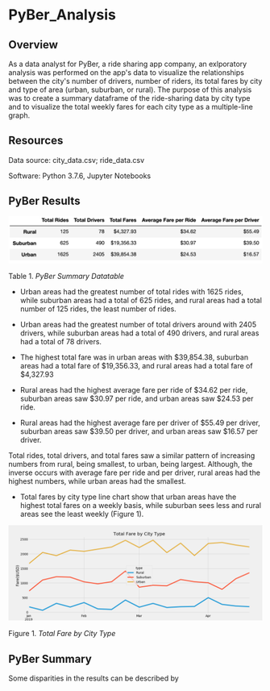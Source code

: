 # PyBer_Analysis

## Overview

As a data analyst for PyBer, a ride sharing app company, an exlporatory analysis was performed on the app's data to visualize the relationships between the city's number of drivers, number of riders, its total fares by city and type of area (urban, suburban, or rural). The purpose of this analysis was to create a summary dataframe of the ride-sharing data by city type and to visualize the total weekly fares for each city type as a multiple-line graph.

## Resources

Data source: city_data.csv; ride_data.csv

Software: Python 3.7.6, Jupyter Notebooks

## PyBer Results

![img_1](https://github.com/jmasurovsky/PyBer_Analysis/blob/master/Analysis/PyBer_Summary_df.png)

Table 1. *PyBer Summary Datatable*

 - Urban areas had the greatest number of total rides with 1625 rides, while suburban areas had a total of 625 rides, and rural areas had a total number of 125 rides, the least number of rides.
 
 - Urban areas had the greatest number of total drivers around with 2405 drivers, while suburban areas had a total of 490 drivers, and rural areas had a total of 78 drivers.
 
 - The highest total fare was in urban areas with $39,854.38, suburban areas had a total fare of $19,356.33, and rural areas had a total fare of $4,327.93

 - Rural areas had the highest average fare per ride of $34.62 per ride, suburban areas saw $30.97 per ride, and urban areas saw $24.53 per ride.
 
 - Rural areas had the highest average fare per driver of $55.49 per driver, suburban areas saw $39.50 per driver, and urban areas saw $16.57 per driver.
 
Total rides, total drivers, and total fares saw a similar pattern of increasing numbers from rural, being smallest, to urban, being largest. Although, the inverse occurs with average fare per ride and per driver, rural areas had the highest numbers, while urban areas had the smallest. 

 - Total fares by city type line chart show that urban areas have the highest total fares on a weekly basis, while suburban sees less and rural areas see the least weekly (Figure 1). 

![img_2](https://github.com/jmasurovsky/PyBer_Analysis/blob/master/Analysis/PyBer_fare_summary.png)

Figure 1. *Total Fare by City Type*


## PyBer Summary

Some disparities in the results can be described by 



